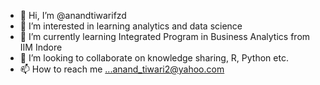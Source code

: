 - 👋 Hi, I’m @anandtiwarifzd
- 👀 I’m interested in learning analytics and data science
- 🌱 I’m currently learning Integrated Program in Business Analytics from IIM Indore
- 💞️ I’m looking to collaborate on knowledge sharing, R, Python etc.
- 📫 How to reach me ...anand_tiwari2@yahoo.com

<!---
anandtiwarifzd/anandtiwarifzd is a ✨ special ✨ repository because its `README.md` (this file) appears on your GitHub profile.
You can click the Preview link to take a look at your changes.
--->
